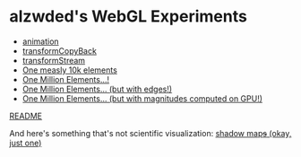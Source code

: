 alzwded's WebGL Experiments
===========================

+ [animation](./mainAnimation.html)
+ [transformCopyBack](./mainTransformCopyBack.html)
+ [transformStream](./mainTransformStream.html)
+ [One measly 10k elements](./big/32/main.html)
+ [One Million Elements...!](./big/main.html)
+ [One Million Elements... (but with edges!)](./big/withEdges/main.html)
+ [One Million Elements... (but with magnitudes computed on GPU!)](./big/magnitudeComputedOnGPU/main.html)

[README](./README.md)

And here's something that's not scientific visualization: [shadow map~~s~~ (okay, just one)](./shadows/pcf/main.html)
